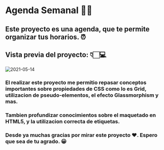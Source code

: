 # Agenda Semanal 📅📆
## Este proyecto es una agenda, que te permite organizar tus horarios. ⏰
## Vista previa del proyecto: 👇🏻💻

![2021-05-14](https://user-images.githubusercontent.com/46611601/118312104-3d028900-b4c7-11eb-8f71-79e42f160e4b.png)

### El realizar este proyecto me permitio repasar conceptos importantes sobre propiedades de CSS como lo es Grid, utilizacion de pseudo-elementos, el efecto Glassmorphism y mas. 
### Tambien profundizar conocimientos sobre el maquetado en HTML5, y la utilizacion correcta de etiquetas.   
### Desde ya muchas gracias por mirar este proyecto ❤. Espero que sea de tu agrado. 😀 
